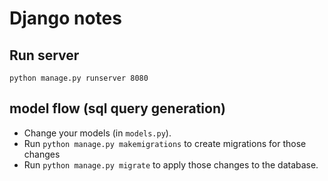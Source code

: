 # Django notes

## Run server

```
python manage.py runserver 8080
```
## model flow (sql query generation)
* Change your models (in `models.py`).
* Run `python manage.py makemigrations` to create migrations for those changes
* Run `python manage.py migrate` to apply those changes to the database.

